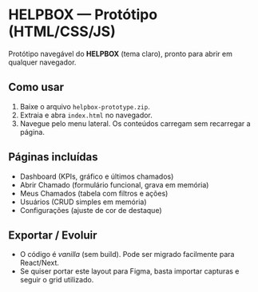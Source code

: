 # HELPBOX — Protótipo (HTML/CSS/JS)

Protótipo navegável do **HELPBOX** (tema claro), pronto para abrir em qualquer navegador.

## Como usar
1. Baixe o arquivo `helpbox-prototype.zip`.
2. Extraia e abra `index.html` no navegador.
3. Navegue pelo menu lateral. Os conteúdos carregam sem recarregar a página.

## Páginas incluídas
- Dashboard (KPIs, gráfico e últimos chamados)
- Abrir Chamado (formulário funcional, grava em memória)
- Meus Chamados (tabela com filtros e ações)
- Usuários (CRUD simples em memória)
- Configurações (ajuste de cor de destaque)

## Exportar / Evoluir
- O código é *vanilla* (sem build). Pode ser migrado facilmente para React/Next.
- Se quiser portar este layout para Figma, basta importar capturas e seguir o grid utilizado.
